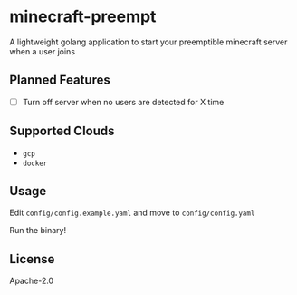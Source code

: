 # minecraft-preempt

A lightweight golang application to start your preemptible minecraft server when a user joins

## Planned Features

  * [ ] Turn off server when no users are detected for X time

## Supported Clouds

 * `gcp`
 * `docker`

## Usage

Edit `config/config.example.yaml` and move to `config/config.yaml`

Run the binary!

## License

Apache-2.0